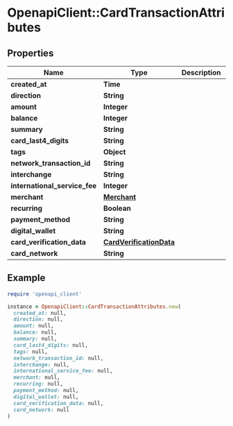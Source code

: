 # OpenapiClient::CardTransactionAttributes

## Properties

| Name | Type | Description | Notes |
| ---- | ---- | ----------- | ----- |
| **created_at** | **Time** |  |  |
| **direction** | **String** |  |  |
| **amount** | **Integer** |  |  |
| **balance** | **Integer** |  |  |
| **summary** | **String** |  |  |
| **card_last4_digits** | **String** |  |  |
| **tags** | **Object** |  | [optional] |
| **network_transaction_id** | **String** |  | [optional] |
| **interchange** | **String** |  | [optional] |
| **international_service_fee** | **Integer** |  | [optional] |
| **merchant** | [**Merchant**](Merchant.md) |  |  |
| **recurring** | **Boolean** |  |  |
| **payment_method** | **String** |  | [optional] |
| **digital_wallet** | **String** |  | [optional] |
| **card_verification_data** | [**CardVerificationData**](CardVerificationData.md) |  | [optional] |
| **card_network** | **String** |  | [optional] |

## Example

```ruby
require 'openapi_client'

instance = OpenapiClient::CardTransactionAttributes.new(
  created_at: null,
  direction: null,
  amount: null,
  balance: null,
  summary: null,
  card_last4_digits: null,
  tags: null,
  network_transaction_id: null,
  interchange: null,
  international_service_fee: null,
  merchant: null,
  recurring: null,
  payment_method: null,
  digital_wallet: null,
  card_verification_data: null,
  card_network: null
)
```

